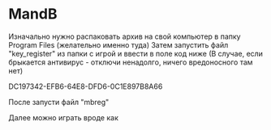# MandB
Изначально нужно распаковать архив на свой компьютер в папку Program Files (желательно именно туда)
Затем запустить файл "key_register" из папки с игрой и ввести в поле код ниже (В случае, если брыкается антивирус - отключи ненадолго, ничего вредоносного там нет)

DC197342-EFB6-64E8-DFD6-0C1E897B8A66

После запусти файл "mbreg"

Далее можно играть вроде как
